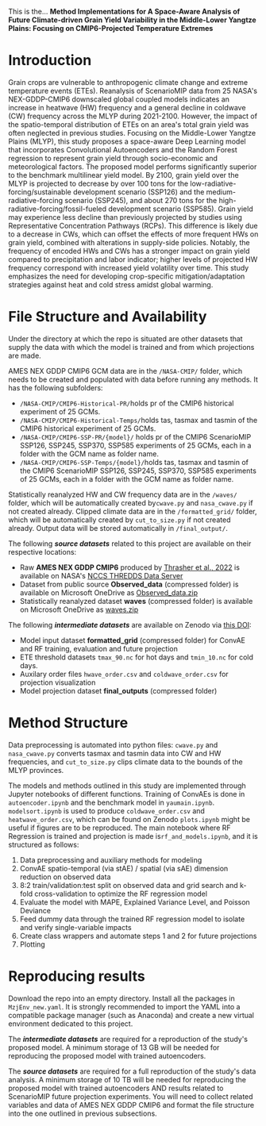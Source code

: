 This is the... **Method Implementations for A Space-Aware Analysis of Future Climate-driven Grain Yield Variability in the Middle-Lower Yangtze Plains: Focusing on CMIP6-Projected Temperature Extremes**

# Introduction

   Grain crops are vulnerable to anthropogenic climate change and extreme temperature events (ETEs). Reanalysis of ScenarioMIP data from 25 NASA's NEX-GDDP-CMIP6 downscaled global coupled models indicates an increase in heatwave (HW) frequency and a general decline in coldwave (CW) frequency across the MLYP during 2021-2100. However, the impact of the spatio-temporal distribution of ETEs on an area's total grain yield was often neglected in previous studies. Focusing on the Middle-Lower Yangtze Plains (MLYP), this study proposes a space-aware Deep Learning model that incorporates Convolutional Autoencoders and the Random Forest regression to represent grain yield through socio-economic and meteorological factors. The proposed model performs significantly superior to the benchmark multilinear yield model. By 2100, grain yield over the MLYP is projected to decrease by over 100 tons for the low-radiative-forcing/sustainable development scenario (SSP126) and the medium-radiative-forcing scenario (SSP245), and about 270 tons for the high-radiative-forcing/fossil-fueled development scenario (SSP585). Grain yield may experience less decline than previously projected by studies using Representative Concentration Pathways (RCPs). This difference is likely due to a decrease in CWs, which can offset the effects of more frequent HWs on grain yield, combined with alterations in supply-side policies. Notably, the frequency of encoded HWs and CWs has a stronger impact on grain yield compared to precipitation and labor indicator; higher levels of projected HW frequency correspond with increased yield volatility over time. This study emphasizes the need for developing crop-specific mitigation/adaptation strategies against heat and cold stress amidst global warming.

# File Structure and Availability

Under the directory at which the repo is situated are other datasets that supply the data with which the model is trained and from which projections are made. 

AMES NEX GDDP CMIP6 GCM data are in the `/NASA-CMIP/` folder, which needs to be created and populated with data before running any methods. It has the following subfolders:

- `/NASA-CMIP/CMIP6-Historical-PR/`holds pr of the CMIP6 historical experiment of 25 GCMs.
- `/NASA-CMIP/CMIP6-Historical-Temps/`holds tas, tasmax and tasmin of the CMIP6 historical experiment of 25 GCMs.
- `/NASA-CMIP/CMIP6-SSP-PR/{model}/` holds pr of the CMIP6 ScenarioMIP SSP126, SSP245, SSP370, SSP585 experiments of 25 GCMs, each in a folder with the GCM name as folder name.
- `/NASA-CMIP/CMIP6-SSP-Temps/{model}/`holds tas, tasmax and tasmin of the CMIP6 ScenarioMIP SSP126, SSP245, SSP370, SSP585 experiments of 25 GCMs, each in a folder with the GCM name as folder name.

Statistically reanalyzed HW and CW frequency data are in the `/waves/` folder, which will be automatically created by`cwave.py` and `nasa_cwave.py` if not created already. Clipped climate data are in the `/formatted_grid/` folder,  which will be automatically created by `cut_to_size.py` if not created already. Output data will be stored automatically in `/final_output/`.

The following ***source datasets*** related to this project are available on their respective locations:
- Raw **AMES NEX GDDP CMIP6** produced by [Thrasher et al., 2022](https://www.nature.com/articles/s41597-022-01393-4) is available on NASA's [NCCS THREDDS Data Server](https://ds.nccs.nasa.gov/thredds/catalog/AMES/NEX/GDDP-CMIP6/catalog.html)
- Dataset from public source **Observed_data** (compressed folder) is available on Microsoft OneDrive as [Observed_data.zip](https://bssgj-my.sharepoint.com/:u:/g/personal/michael_mu13973-binj_basischina_com/ETXlnzOAXLZBhCMZQxf6wxABP9ovb5bY542BR_Asqyb6Xw?e=pUhIKv)
- Statistically reanalyzed dataset **waves** (compressed folder) is available on Microsoft OneDrive as [waves.zip](https://bssgj-my.sharepoint.com/:u:/g/personal/michael_mu13973-binj_basischina_com/EdjJqEPY27dAlpgWm9at0AsBGfoy3cxeMx9fjZGs1CRW6w?e=f46eGX)

The following ***intermediate datasets*** are available on Zenodo via [this DOI](https://doi.org/10.5281/zenodo.10924805):
- Model input dataset **formatted_grid** (compressed folder) for ConvAE and RF training, evaluation and future projection
- ETE threshold datasets `tmax_90.nc` for hot days and `tmin_10.nc` for cold days.
- Auxilary order files `hwave_order.csv` and `coldwave_order.csv` for projection visualization
- Model projection dataset **final_outputs** (compressed folder)

# Method Structure

Data preprocessing is automated into python files: `cwave.py` and `nasa_cwave.py` converts tasmax and tasmin data into CW and HW frequencies, and `cut_to_size.py` clips climate data to the bounds of the MLYP provinces.

The models and methods outlined in this study are implemented through Jupyter notebooks of different functions. Training of ConvAEs is done in `autoencoder.ipynb` and the benchmark model in `yaumain.ipynb`. `modelsort.ipynb` is used to produce `coldwave_order.csv` and `heatwave_order.csv`, which can be found on Zenodo `plots.ipynb` might be useful if figures are to be reproduced. The main notebook where RF Regression is trained and projection is made is`rf_and_models.ipynb`, and it is structured as follows:

1. Data preprocessing and auxiliary methods for modeling
2. ConvAE spatio-temporal (via stAE) / spatial (via sAE) dimension reduction on observed data
3. 8:2 train/validation:test split on observed data and grid search and k-fold cross-validation to optimize the RF regression model
4. Evaluate the model with MAPE, Explained Variance Level, and Poisson Deviance
5. Feed dummy data through the trained RF regression model to isolate and verify single-variable impacts
6. Create class wrappers and automate steps 1 and 2 for future projections
7. Plotting

# Reproducing results

Download the repo into an empty directory. Install all the packages in `MzjEnv_new.yaml`. It is strongly recommended to import the YAML into a compatible package manager (such as Anaconda) and create a new virtual environment dedicated to this project.

The ***intermediate datasets*** are required for a reproduction of the study's proposed model. A minimum storage of 13 GB will be needed for reproducing the proposed model with trained autoencoders.

The ***source datasets*** are required for a full reproduction of the study's data analysis. A minimum storage of 10 TB will be needed for reproducing the proposed model with trained autoencoders AND results related to ScenarioMIP future projection experiments. You will need to collect related variables and data of AMES NEX GDDP CMIP6 and format the file structure into the one outlined in previous subsections.
